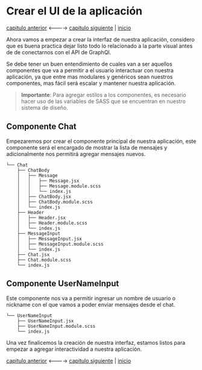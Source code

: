 # Crear el UI de la aplicación

[capitulo anterior](Chapter_04.md) <----> [capitulo siguiente](Chapter_06.md) | [inicio](README.md)

Ahora vamos a empezar a crear la interfaz de nuestra aplicación, considero que es buena practica dejar listo todo lo relacionado a la parte visual antes de de conectarnos con el API de GraphQl.

Se debe tener un buen entendimiento de cuales van a ser aquellos componentes que va a permitir a el usuario interactuar con nuestra aplicación, ya que entre mas modulares y genéricos sean nuestros componentes, mas fácil será escalar y mantener nuestra aplicación.

> **Importante**: Para agregar estilos a los componentes, es necesario hacer uso de las variables de SASS que se encuentran en nuestro sistema de diseño.

## Componente Chat

Empezaremos por crear el componente principal de nuestra aplicación, este componente será el encargado de mostrar la lista de mensajes y adicionalmente nos permitirá agregar mensajes nuevos.

```
└── Chat
    ├── ChatBody
    │   ├── Message
    │   │   ├── Message.jsx
    │   │   ├── Message.module.scss
    │   │   └── index.js
    │   ├── ChatBody.jsx
    │   ├── ChatBody.module.scss
    │   └── index.js
    ├── Header
    │   ├── Header.jsx
    │   ├── Header.module.scss
    │   └── index.js
    ├── MessageInput
    │   ├── MessageInput.jsx
    │   ├── MessageInput.module.scss
    │   └── index.js
    ├── Chat.jsx
    ├── Chat.module.scss
    └── index.js
```

## Componente UserNameInput

Este componente nos va a permitir ingresar un nombre de usuario o nickname con el que vamos a poder enviar mensajes desde el chat.

```
└── UserNameInput
    ├── UserNameInput.jsx
    ├── UserNameInput.module.scss
    └── index.js
```

Una vez finalicemos la creación de nuestra interfaz, estamos listos para empezar a agregar interactividad a nuestra aplicación.

[capitulo anterior](Chapter_04.md) <----> [capitulo siguiente](Chapter_06.md) | [inicio](README.md)

